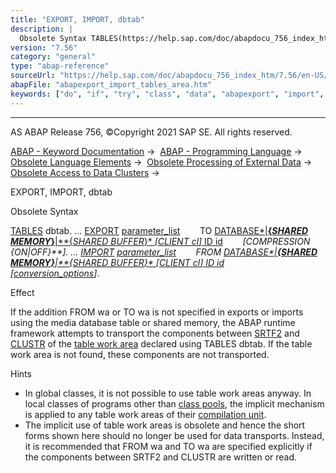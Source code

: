 ```yaml
---
title: "EXPORT, IMPORT, dbtab"
description: |
  Obsolete Syntax TABLES(https://help.sap.com/doc/abapdocu_756_index_htm/7.56/en-US/abaptables.htm) dbtab. ... EXPORT(https://help.sap.com/doc/abapdocu_756_index_htm/7.56/en-US/abapexport_data_cluster.htm) parameter_list(https://help.sap.com/doc/abapdocu_756_index_htm/7.56/en-US/abapexport_data
version: "7.56"
category: "general"
type: "abap-reference"
sourceUrl: "https://help.sap.com/doc/abapdocu_756_index_htm/7.56/en-US/abapexport_import_tables_area.htm"
abapFile: "abapexport_import_tables_area.htm"
keywords: ["do", "if", "try", "class", "data", "abapexport", "import", "tables", "area"]
---
```


* * *

AS ABAP Release 756, ©Copyright 2021 SAP SE. All rights reserved.

[ABAP - Keyword Documentation](https://help.sap.com/doc/abapdocu_756_index_htm/7.56/en-US/abenabap.htm) →  [ABAP - Programming Language](https://help.sap.com/doc/abapdocu_756_index_htm/7.56/en-US/abenabap_reference.htm) →  [Obsolete Language Elements](https://help.sap.com/doc/abapdocu_756_index_htm/7.56/en-US/abenabap_obsolete.htm) →  [Obsolete Processing of External Data](https://help.sap.com/doc/abapdocu_756_index_htm/7.56/en-US/abendata_storage_obsolete.htm) →  [Obsolete Access to Data Clusters](https://help.sap.com/doc/abapdocu_756_index_htm/7.56/en-US/abendata_cluster_obsolete.htm) → 

EXPORT, IMPORT, dbtab

Obsolete Syntax

[TABLES](https://help.sap.com/doc/abapdocu_756_index_htm/7.56/en-US/abaptables.htm) dbtab.
...
[EXPORT](https://help.sap.com/doc/abapdocu_756_index_htm/7.56/en-US/abapexport_data_cluster.htm) [parameter\_list](https://help.sap.com/doc/abapdocu_756_index_htm/7.56/en-US/abapexport_data_cluster_param.htm)
       TO [DATABASE*|**{*SHARED MEMORY*}**|**{*SHARED BUFFER*}* *\[*CLIENT cl*\]* ID id](https://help.sap.com/doc/abapdocu_756_index_htm/7.56/en-US/abapexport_data_cluster_medium.htm)
       *\[*COMPRESSION *{*ON*|*OFF*}**\]*.
...
[IMPORT](https://help.sap.com/doc/abapdocu_756_index_htm/7.56/en-US/abapimport_data_cluster.htm) [parameter\_list](https://help.sap.com/doc/abapdocu_756_index_htm/7.56/en-US/abapimport_parameterlist.htm)
       FROM [DATABASE*|**{*SHARED MEMORY*}**|**{*SHARED BUFFER*}* *\[*CLIENT cl*\]* ID id](https://help.sap.com/doc/abapdocu_756_index_htm/7.56/en-US/abapimport_medium.htm)
       *\[*[conversion\_options](https://help.sap.com/doc/abapdocu_756_index_htm/7.56/en-US/abapimport_conversion.htm)*\]*.

Effect

If the addition FROM wa or TO wa is not specified in exports or imports using the media database table or shared memory, the ABAP runtime framework attempts to transport the components between [SRTF2](https://help.sap.com/doc/abapdocu_756_index_htm/7.56/en-US/abenexport_data_cluster_indx.htm) and [CLUSTR](https://help.sap.com/doc/abapdocu_756_index_htm/7.56/en-US/abenexport_data_cluster_indx.htm) of the [table work area](https://help.sap.com/doc/abapdocu_756_index_htm/7.56/en-US/abentable_work_area_glosry.htm "Glossary Entry") declared using TABLES dbtab. If the table work area is not found, these components are not transported.

Hints

-   In global classes, it is not possible to use table work areas anyway. In local classes of programs other than [class pools](https://help.sap.com/doc/abapdocu_756_index_htm/7.56/en-US/abenclass_pool_glosry.htm "Glossary Entry"), the implicit mechanism is applied to any table work areas of their [compilation unit](https://help.sap.com/doc/abapdocu_756_index_htm/7.56/en-US/abencompilation_unit_glosry.htm "Glossary Entry").
-   The implicit use of table work areas is obsolete and hence the short forms shown here should no longer be used for data transports. Instead, it is recommended that FROM wa and TO wa are specified explicitly if the components between SRTF2 and CLUSTR are written or read.